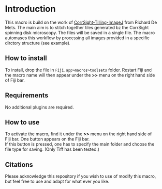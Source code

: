 # Introduction

This macro is build on the work of [CorrSight-Tilling-ImageJ](https://github.com/rdemets/CorrSight-Tilling-ImageJ) from Richard De Mets. The main aim is to stitch together tiles generated bz the CorrSight spinning disk microscopy. The files will be saved in a single file. The macro automases this workflow by processing all images provided in a specific dirctory structure (see example).

## How to install

To install, drop the file in `Fiji.app>macros>toolsets` folder. Restart Fiji and the macro name will then appear under the **>>** menu on the right hand side of Fiji bar.

## Requirements

No additional plugins are required.

## How to use

To activate the macro, find it under the **>>** menu on the right hand side of Fiji bar. One button appears on the Fiji bar. 
<br>If this button is pressed, one has to specify the main folder and choose the file type for saving. (Only Tiff has been tested.)


## Citations

Please acknowledge this repository if you wish to use of modify this macro, but feel free to use and adapt for what ever you like.
